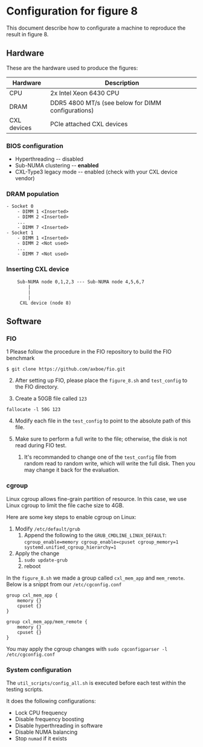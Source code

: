 # Configuration for figure 8
This document describe how to configurate a machine to reproduce the result in figure 8.

## Hardware
These are the hardware used to produce the figures:

| Hardware | Description |
| -------- | ----------- |
| CPU | 2x Intel Xeon 6430 CPU |
| DRAM | DDR5 4800 MT/s (see below for DIMM configurations)|
| CXL devices | PCIe attached CXL devices |

### BIOS configuration
* Hyperthreading -- disabled
* Sub-NUMA clustering -- **enabled**
* CXL-Type3 legacy mode -- enabled (check with your CXL device vendor)

### DRAM population
```
- Socket 0
    - DIMM 1 <Inserted>
    - DIMM 2 <Inserted>
    ...
    - DIMM 7 <Inserted>
- Socket 1
    - DIMM 1 <Inserted>
    - DIMM 2 <Not used>
    ...
    - DIMM 7 <Not used>
```

### Inserting CXL device
```
    Sub-NUMA node 0,1,2,3 --- Sub-NUMA node 4,5,6,7
        |
        |
        |
     CXL device (node 8)
```

## Software
### FIO
1 Please follow the procedure in the FIO repository to build the FIO benchmark
```
$ git clone https://github.com/axboe/fio.git
```
2. After setting up FIO, please place the `figure_8.sh` and `test_config` to the FIO directory.

3. Create a 50GB file called `123`
```
fallocate -l 50G 123
```

4. Modify each file in the `test_config` to point to the absolute path of this file.

5. Make sure to perform a full write to the file; otherwise, the disk is not read during FIO test.
    1. It's recommanded to change one of the `test_config` file from random read to random write, which will write the full disk. Then you may change it back for the evaluation.

### cgroup
Linux cgroup allows fine-grain partition of resource. In this case, we use Linux cgroup to limit the file cache size to 4GB.

Here are some key steps to enable cgroup on Linux:

1. Modify `/etc/default/grub` 
    1. Append the following to the `GRUB_CMDLINE_LINUX_DEFAULT`: `cgroup_enable=memory cgroup_enable=cpuset cgroup_memory=1 systemd.unified_cgroup_hierarchy=1`
2. Apply the change
    1. `sudo update-grub`
    2. reboot

In the `figure_8.sh` we made a group called `cxl_mem_app` and `mem_remote`. Below is a snippt from our `/etc/cgconfig.conf`
```
group cxl_mem_app {
    memory {}
    cpuset {}
}

group cxl_mem_app/mem_remote {
    memory {}
    cpuset {}
}
```
You may apply the cgroup changes with `sudo cgconfigparser -l /etc/cgconfig.conf`

### System configuration
The `util_scripts/config_all.sh` is executed before each test within the testing scripts.

It does the following configurations:
* Lock CPU frequency 
* Disable frequency boosting
* Disable hyperthreading in software
* Disable NUMA balancing
* Stop `numad` if it exists
